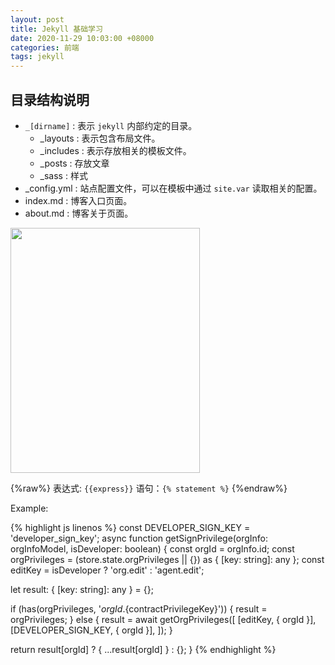 ```yaml
---
layout: post
title: Jekyll 基础学习
date: 2020-11-29 10:03:00 +08000
categories: 前端
tags: jekyll
---
```


## 目录结构说明

- `_[dirname]` : 表示 `jekyll` 内部约定的目录。
  - \_layouts : 表示包含布局文件。
  - \_includes : 表示存放相关的模板文件。
  - \_posts : 存放文章
  - \_sass : 样式
- \_config.yml : 站点配置文件，可以在模板中通过 `site.var` 读取相关的配置。
- index.md : 博客入口页面。
- about.md : 博客关于页面。

<img src="" width="303" height="392">

  {%raw%}
  表达式: `{{express}}`
  语句：`{% statement %}`
{%endraw%}

Example:

{% highlight js linenos %}
const DEVELOPER_SIGN_KEY = 'developer_sign_key';
async function getSignPrivilege(orgInfo: orgInfoModel, isDeveloper: boolean) {
  const orgId = orgInfo.id;
  const orgPrivileges = (store.state.orgPrivileges || {}) as { [key: string]: any };
  const editKey = isDeveloper ? 'org.edit' : 'agent.edit';

  let result: { [key: string]: any } = {};

  if (has(orgPrivileges, '${orgId}.${contractPrivilegeKey}')) {
    result = orgPrivileges;
  } else {
    result = await getOrgPrivileges([
      [editKey, { orgId }],
      [DEVELOPER_SIGN_KEY, { orgId }],
    ]);
  }

  return result[orgId] ? { ...result[orgId] } : {};
}
{% endhighlight %}
